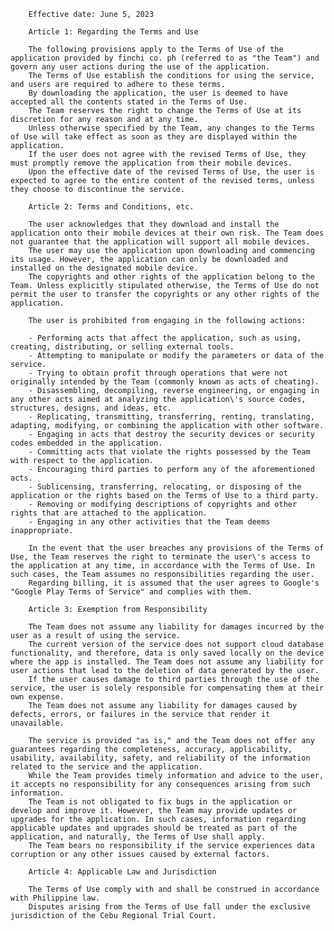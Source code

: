         Effective date: June 5, 2023
        
        Article 1: Regarding the Terms and Use

        The following provisions apply to the Terms of Use of the application provided by finchi co. ph (referred to as "the Team") and govern any user actions during the use of the application.
        The Terms of Use establish the conditions for using the service, and users are required to adhere to these terms.
        By downloading the application, the user is deemed to have accepted all the contents stated in the Terms of Use.
        The Team reserves the right to change the Terms of Use at its discretion for any reason and at any time.
        Unless otherwise specified by the Team, any changes to the Terms of Use will take effect as soon as they are displayed within the application.
        If the user does not agree with the revised Terms of Use, they must promptly remove the application from their mobile devices.
        Upon the effective date of the revised Terms of Use, the user is expected to agree to the entire content of the revised terms, unless they choose to discontinue the service.

        Article 2: Terms and Conditions, etc.

        The user acknowledges that they download and install the application onto their mobile devices at their own risk. The Team does not guarantee that the application will support all mobile devices.
        The user may use the application upon downloading and commencing its usage. However, the application can only be downloaded and installed on the designated mobile device.
        The copyrights and other rights of the application belong to the Team. Unless explicitly stipulated otherwise, the Terms of Use do not permit the user to transfer the copyrights or any other rights of the application.

        The user is prohibited from engaging in the following actions:

        - Performing acts that affect the application, such as using, creating, distributing, or selling external tools.
        - Attempting to manipulate or modify the parameters or data of the service.
        - Trying to obtain profit through operations that were not originally intended by the Team (commonly known as acts of cheating).
        - Disassembling, decompiling, reverse engineering, or engaging in any other acts aimed at analyzing the application\'s source codes, structures, designs, and ideas, etc.
        - Replicating, transmitting, transferring, renting, translating, adapting, modifying, or combining the application with other software.
        - Engaging in acts that destroy the security devices or security codes embedded in the application.
        - Committing acts that violate the rights possessed by the Team with respect to the application.
        - Encouraging third parties to perform any of the aforementioned acts.
        - Sublicensing, transferring, relocating, or disposing of the application or the rights based on the Terms of Use to a third party.
        - Removing or modifying descriptions of copyrights and other rights that are attached to the application.
        - Engaging in any other activities that the Team deems inappropriate.

        In the event that the user breaches any provisions of the Terms of Use, the Team reserves the right to terminate the user\'s access to the application at any time, in accordance with the Terms of Use. In such cases, the Team assumes no responsibilities regarding the user.
        Regarding billing, it is assumed that the user agrees to Google's "Google Play Terms of Service" and complies with them.

        Article 3: Exemption from Responsibility

        The Team does not assume any liability for damages incurred by the user as a result of using the service.
        The current version of the service does not support cloud database functionality, and therefore, data is only saved locally on the device where the app is installed. The Team does not assume any liability for user actions that lead to the deletion of data generated by the user.
        If the user causes damage to third parties through the use of the service, the user is solely responsible for compensating them at their own expense.
        The Team does not assume any liability for damages caused by defects, errors, or failures in the service that render it unavailable.

        The service is provided "as is," and the Team does not offer any guarantees regarding the completeness, accuracy, applicability, usability, availability, safety, and reliability of the information related to the service and the application.
        While the Team provides timely information and advice to the user, it accepts no responsibility for any consequences arising from such information.
        The Team is not obligated to fix bugs in the application or develop and improve it. However, the Team may provide updates or upgrades for the application. In such cases, information regarding applicable updates and upgrades should be treated as part of the application, and naturally, the Terms of Use shall apply.
        The Team bears no responsibility if the service experiences data corruption or any other issues caused by external factors.

        Article 4: Applicable Law and Jurisdiction

        The Terms of Use comply with and shall be construed in accordance with Philippine law.
        Disputes arising from the Terms of Use fall under the exclusive jurisdiction of the Cebu Regional Trial Court.
